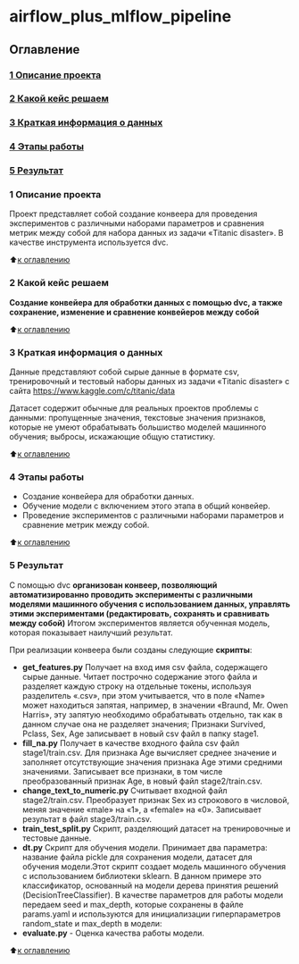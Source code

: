 # airflow_plus_mlflow_pipeline


## Оглавление
### [1 Описание проекта](https://github.com/PismarovMikhail/airflow_plus_mlflow_pipeline/edit/main/README.md)
### [2 Какой кейс решаем](https://github.com/PismarovMikhail/airflow_plus_mlflow_pipeline/edit/main/README.md)
### [3 Краткая информация о данных](https://github.com/PismarovMikhail/airflow_plus_mlflow_pipeline/edit/main/README.md)
### [4 Этапы работы](https://github.com/PismarovMikhail/airflow_plus_mlflow_pipeline/edit/main/README.md)
### [5 Результат](https://github.com/PismarovMikhail/airflow_plus_mlflow_pipeline/edit/main/README.md)

### 1 Описание проекта
Проект представляет собой создание конвеера для проведения экспериментов с различными наборами параметров и сравнения метрик между собой для набора данных из задачи «Titanic disaster». В качестве инструмента используется dvc.

:arrow_up:[к оглавлению](https://github.com/PismarovMikhail/airflow_plus_mlflow_pipeline/tree/main/README.md#Оглавление)

### 2 Какой кейс решаем

**Cоздание конвейера для обработки данных с помощью dvc, а также сохранение, изменение и сравнение конвейеров между собой**

:arrow_up:[к оглавлению](https://github.com/PismarovMikhail/airflow_plus_mlflow_pipeline/tree/main/README.md#Оглавление)

### 3 Краткая информация о данных

Данные представляют собой cырые данные в формате csv, тренировочный и тестовый наборы данных из задачи «Titanic disaster» с сайта https://www.kaggle.com/c/titanic/data

Датасет содержит обычные для реальных проектов проблемы с данными: пропущенные значения, текстовые значения признаков, которые не умеют обрабатывать большиство моделей машинного обучения;
выбросы, искажающие общую статистику.

:arrow_up:[к оглавлению](https://github.com/PismarovMikhail/airflow_plus_mlflow_pipeline/tree/main/README.md#Оглавление)

### 4 Этапы работы

- Создание конвейера для обработки данных.
- Обучение модели с включением этого этапа в общий конвейер.
- Проведение экспериментов с различными наборами параметров и сравнение метрик между собой.

:arrow_up:[к оглавлению](https://github.com/PismarovMikhail/airflow_plus_mlflow_pipeline/tree/main/README.md#Оглавление)

### 5 Результат

С помощью dvc **организован конвеер, позволяющий автоматизированно проводить эксперименты с различными моделями машинного обучения с использованием данных, управлять этими экспериментами (редактировать, сохранять и сравнивать между собой)** Итогом экспериментов является обученная модель, которая показывает наилучший результат.

При реализации конвеера были созданы следующие **скрипты**:
- **get_features.py** Получает на вход имя csv файла, содержащего сырые данные. Читает построчно содержание этого файла и разделяет каждую строку на отдельные токены, используя разделитель «.csv», при этом учитывается, что в поле «Name» может находиться запятая, например, в значении «Braund, Mr. Owen Harris», эту запятую необходимо обрабатывать отдельно, так как в данном случае она не разделяет значения;
Признаки Survived, Pclass, Sex, Age записывает в новый csv файл в папку stage1.
- **fill_na.py** Получает в качестве входного файла csv файл stage1/train.csv. Для признака Age вычисляет среднее значение и заполняет отсутствующие значения признака Age этими средними значениями. Записывает все признаки, в том числе преобразованный признак Age, в новый файл stage2/train.csv.
- **change_text_to_numeric.py** Считывает входной файл stage2/train.csv. Преобразует признак Sex из строкового в числовой, меняя значение «male» на «1», а «female» на «0». Записывает результат в файл stage3/train.csv.
- **train_test_split.py** Скрипт, разделяющий датасет на тренировочные и тестовые данные.
- **dt.py** Скрипт для обучения модели. Принимает два параметра: название файла pickle для сохранения модели, датасет для обучения модели.Этот скрипт создает модель машинного обучения с использованием библиотеки sklearn. В данном примере это классификатор, основанный на модели дерева принятия решений (DecisionTreeClassifier). В качестве параметров для работы модели передаем seed и max_depth, которые сохранены в файле params.yaml и используются для инициализации гиперпараметров random_state и max_depth в модели:
- **evaluate.py** - Оценка качества работы модели.

:arrow_up:[к оглавлению](https://github.com/PismarovMikhail/airflow_plus_mlflow_pipeline/tree/main/README.md#Оглавление)
